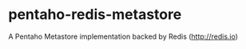 pentaho-redis-metastore
=======================

A Pentaho Metastore implementation backed by Redis (http://redis.io)
